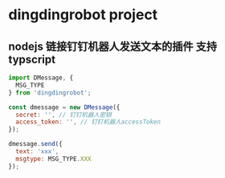 # dingdingrobot project

## nodejs 链接钉钉机器人发送文本的插件 支持typscript

```javascript
import DMessage, {
  MSG_TYPE
} from 'dingdingrobot';

const dmessage = new DMessage({
  secret: '', // 钉钉机器人密钥
  access_token: '', // 钉钉机器人accessToken
});

dmessage.send({
  text: 'xxx',
  msgtype: MSG_TYPE.XXX
});
```